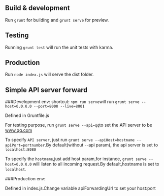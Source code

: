 ## Build & development

Run `grunt` for building and `grunt serve` for preview.

## Testing

Running `grunt test` will run the unit tests with karma.

## Production
Run `node index.js` will serve the dist folder.

## Simple API server forward 
###Development env: 
shortcut:
`npm run serve`will run `grunt serve --host=0.0.0.0 --port=8000 --live=8001`

Defined in Gruntfile.js

For testing purpose, run `grunt serve --api=qq`to set the API server to be www.qq.com


To specify `API server`, just run `grunt serve --apiHost=hostname --apiPort=portnumber`.By default(without --api param), the api server is set to `localhost:8080`

To specify the `hostname`,just add host param,for instance, `grunt serve --host=0.0.0.0` will listen to all incoming request.By default,hostname is set to `localhost`.

###Production env:

Defined in index.js.Change variable apiForwardingUrl to set your host:port
